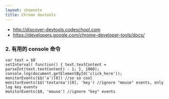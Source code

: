```yaml
---
layout: shownote
title: Chrome devtools
---
```

- <http://discover-devtools.codeschool.com>
- <https://developers.google.com/chrome-developer-tools/docs/>

            
      
### 2. 有用的 console 命令
   
~~~
var text = $0
setInterval( function() { text.textContent = parseInt(text.textContent) - 1; }, 1000);
console.log(document.getElementById('click_here'));
monitorEvents($$('a')[0]) //so so cool
monitorEvents($$('textarea')[0], 'key') //ignore "mouse" events, only log key events
monitorEvents($0, 'mouse') //ignore "key" events 
~~~


